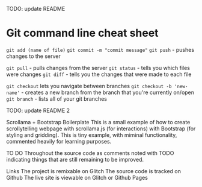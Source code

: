 TODO: update README

# Git command line cheat sheet

`git add (name of file)`
`git commit -m "commit message"`
`git push` - pushes changes to the server

`git pull` - pulls changes from the server
`git status` - tells you which files were changes
`git diff` - tells you the changes that were made to each file

`git checkout` lets you navigate between branches
`git checkout -b 'new-name'` - creates a new branch from the branch that you're currently on/open
`git branch` - lists all of your git branches

TODO: update README 2

Scrollama + Bootstrap Boilerplate
This is a small example of how to create scrollytelling webpage with scrollama.js (for interactions) with Bootstrap (for styling and gridding). This is tiny example, with miminal functionality, commented heavily for learning purposes.

TO DO
Throughout the source code as comments noted with TODO indicating things that are still remaining to be improved.

Links
The project is remixable on Glitch
The source code is tracked on Github
The live site is viewable on Glitch or Github Pages